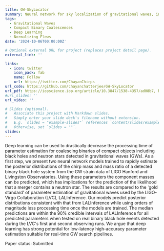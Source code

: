 ```yaml
---
title: GW-SkyLocator
summary: Neural network for sky localization of gravitational waves, including pre-merger localization of binary neutron star mergers
tags:
  - Gravitational Waves
  - Compact Binary Coalescences
  - Deep Learning
  - Normalizing Flows
date: '2024-10-06T00:00:00Z'

# Optional external URL for project (replaces project detail page).
external_link: ''

links:
  - icon: twitter
    icon_pack: fab
    name: Follow
    url: https://twitter.com/ChayanChirps
url_code: https://github.com/chayanchatterjee/GW-SkyLocator
url_pdf: https://iopscience.iop.org/article/10.3847/1538-4357/ad08b7, https://iopscience.iop.org/article/10.3847/1538-4357/accffb
#url_slides: ''
url_video: ''

# Slides (optional).
#   Associate this project with Markdown slides.
#   Simply enter your slide deck's filename without extension.
#   E.g. `slides = "example-slides"` references `content/slides/example-slides.md`.
#   Otherwise, set `slides = ""`.
slides: 
---
```

Deep learning can be used to drastically decrease the processing time of parameter estimation for coalescing binaries of compact objects including black holes and neutron stars detected in gravitational waves (GWs). As a first step, we present two neural network models trained to rapidly estimate the posterior distributions of the chirp mass and mass ratio of a detected binary black hole system from the GW strain data of LIGO Hanford and Livingston Observatories. Using these parameters the component masses can be predicted, which has implications for the prediction of the likelihood that a merger contains a neutron star. The results are compared to the 'gold standard' of parameter estimation of gravitational waves used by the LIGO-Virgo Collaboration (LVC), LALInference. Our models predict posterior distributions consistent with that from LALInference while using orders of magnitude less processing time once the models are trained. The median predictions are within the 90% credible intervals of LALInference for all predicted parameters when tested on real binary black hole events detected during the LVC's first and second observing runs. We argue that deep learning has strong potential for low-latency high-accuracy parameter estimation suitable for real-time GW search pipelines.
 
Paper status: Submitted

